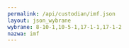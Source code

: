 ```yaml
---
permalink: /api/custodian/imf.json
layout: json_wybrane
wybrane: 8-10-1,10-5-1,17-1-1,17-1-2
nazwa: imf
---
```

